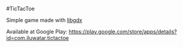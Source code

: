#TicTacToe

Simple game made with [libgdx](http://libgdx.badlogicgames.com/)

Available at Google Play: https://play.google.com/store/apps/details?id=com.iluwatar.tictactoe
